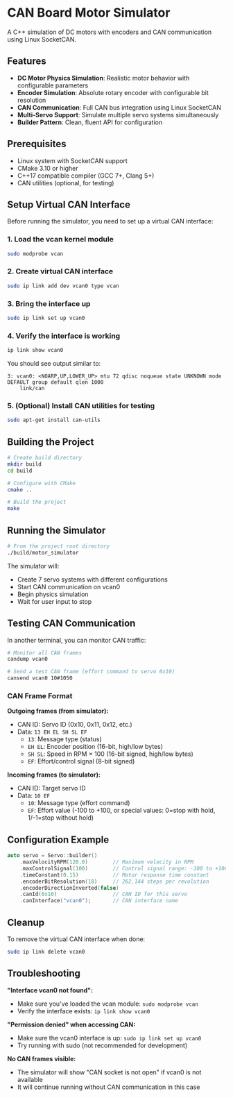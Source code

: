 # CAN Board Motor Simulator

A C++ simulation of DC motors with encoders and CAN communication using Linux SocketCAN.

## Features

- **DC Motor Physics Simulation**: Realistic motor behavior with configurable parameters
- **Encoder Simulation**: Absolute rotary encoder with configurable bit resolution
- **CAN Communication**: Full CAN bus integration using Linux SocketCAN
- **Multi-Servo Support**: Simulate multiple servo systems simultaneously
- **Builder Pattern**: Clean, fluent API for configuration

## Prerequisites

- Linux system with SocketCAN support
- CMake 3.10 or higher
- C++17 compatible compiler (GCC 7+, Clang 5+)
- CAN utilities (optional, for testing)

## Setup Virtual CAN Interface

Before running the simulator, you need to set up a virtual CAN interface:

### 1. Load the vcan kernel module
```bash
sudo modprobe vcan
```

### 2. Create virtual CAN interface
```bash
sudo ip link add dev vcan0 type vcan
```

### 3. Bring the interface up
```bash
sudo ip link set up vcan0
```

### 4. Verify the interface is working
```bash
ip link show vcan0
```

You should see output similar to:
```
3: vcan0: <NOARP,UP,LOWER_UP> mtu 72 qdisc noqueue state UNKNOWN mode DEFAULT group default qlen 1000
    link/can
```

### 5. (Optional) Install CAN utilities for testing
```bash
sudo apt-get install can-utils
```

## Building the Project

```bash
# Create build directory
mkdir build
cd build

# Configure with CMake
cmake ..

# Build the project
make
```

## Running the Simulator

```bash
# From the project root directory
./build/motor_simulator
```

The simulator will:
- Create 7 servo systems with different configurations
- Start CAN communication on vcan0
- Begin physics simulation
- Wait for user input to stop

## Testing CAN Communication

In another terminal, you can monitor CAN traffic:

```bash
# Monitor all CAN frames
candump vcan0

# Send a test CAN frame (effort command to servo 0x10)
cansend vcan0 10#1050
```

### CAN Frame Format

**Outgoing frames (from simulator):**
- CAN ID: Servo ID (0x10, 0x11, 0x12, etc.)
- Data: `13 EH EL SH SL EF`
  - `13`: Message type (status)
  - `EH EL`: Encoder position (16-bit, high/low bytes)
  - `SH SL`: Speed in RPM × 100 (16-bit signed, high/low bytes)
  - `EF`: Effort/control signal (8-bit signed)

**Incoming frames (to simulator):**
- CAN ID: Target servo ID
- Data: `10 EF`
  - `10`: Message type (effort command)
  - `EF`: Effort value (-100 to +100, or special values: 0=stop with hold, 1/-1=stop without hold)

## Configuration Example

```cpp
auto servo = Servo::builder()
    .maxVelocityRPM(120.0)        // Maximum velocity in RPM
    .maxControlSignal(100)        // Control signal range: -100 to +100
    .timeConstant(0.15)           // Motor response time constant
    .encoderBitResolution(18)     // 262,144 steps per revolution
    .encoderDirectionInverted(false)
    .canId(0x10)                  // CAN ID for this servo
    .canInterface("vcan0");       // CAN interface name
```

## Cleanup

To remove the virtual CAN interface when done:

```bash
sudo ip link delete vcan0
```

## Troubleshooting

**"Interface vcan0 not found":**
- Make sure you've loaded the vcan module: `sudo modprobe vcan`
- Verify the interface exists: `ip link show vcan0`

**"Permission denied" when accessing CAN:**
- Make sure the vcan0 interface is up: `sudo ip link set up vcan0`
- Try running with sudo (not recommended for development)

**No CAN frames visible:**
- The simulator will show "CAN socket is not open" if vcan0 is not available
- It will continue running without CAN communication in this case